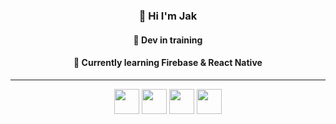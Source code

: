 <div align="center">
  
### 👋 Hi I'm Jak

#### 🥷 Dev in training

#### 🌱 Currently learning **Firebase & React Native**
<hr>
  <img src="https://cdn.jsdelivr.net/gh/devicons/devicon@latest/icons/javascript/javascript-original.svg" width="40px"/>
  <img src="https://cdn.jsdelivr.net/gh/devicons/devicon@latest/icons/typescript/typescript-original.svg" width="40px"/>
  <img src="https://cdn.jsdelivr.net/gh/devicons/devicon@latest/icons/react/react-original.svg" width="40px"/>
  <img src="https://cdn.jsdelivr.net/gh/devicons/devicon@latest/icons/supabase/supabase-original.svg" width="40px" />
</div>
